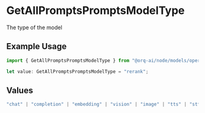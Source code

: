 # GetAllPromptsPromptsModelType

The type of the model

## Example Usage

```typescript
import { GetAllPromptsPromptsModelType } from "@orq-ai/node/models/operations";

let value: GetAllPromptsPromptsModelType = "rerank";
```

## Values

```typescript
"chat" | "completion" | "embedding" | "vision" | "image" | "tts" | "stt" | "rerank" | "moderations"
```